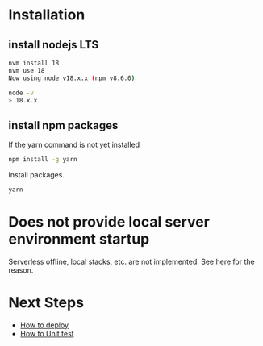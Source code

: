 # Installation

## install nodejs LTS

```bash
nvm install 18
nvm use 18
Now using node v18.x.x (npm v8.6.0)

node -v
> 18.x.x
```

## install npm packages

If the yarn command is not yet installed

```bash
npm install -g yarn
```

Install packages.

```bash
yarn
```

# Does not provide local server environment startup

Serverless offline, local stacks, etc. are not implemented.
See [here](./unit_test.md) for the reason.

# Next Steps

- [How to deploy](./how_to_deploy.md)
- [How to Unit test](./how_to_unit_test.md)
